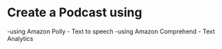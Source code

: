 # Create a Podcast using 
-using Amazon Polly - Text to speech
-using Amazon Comprehend  - Text Analytics
